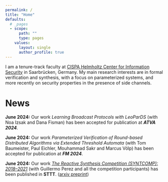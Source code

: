 ```yaml
---
permalink: /
title: "Home"
defaults:
  # _pages
  - scope:
      path: ""
      type: pages
    values:
      layout: single
      author_profile: true
---
```


I am a tenure-track faculty at [CISPA Helmholtz Center for Information Security](https://www.cispa.de) in Saarbrücken, Germany. My main research interests are in formal verification and synthesis, with a focus on parameterized systems, and more recently on security properties in the presence of side channels.

# News
**June 2024:** Our work *Learning Broadcast Protocols with LeoParDS* (with Noa Izsak and Dana Fisman) has been accepted for publication at ***ATVA 2024***. 

**June 2024:** Our work *Parameterized Verification of Round-based Distributed Algorithms via Extended Threshold Automata* (with Tom Baumeister, Paul Eichler, Mouhammad Sakr and Marcus Völp) has been accepted for publication at ***FM 2024***. 

**June 2024:** Our work [*The Reactive Synthesis Competition (SYNTCOMP): 2018–2021*](https://doi.org/10.1007/s10009-024-00754-1) (with Guillermo Perez and all the competition participants) has been published in **STTT**. ([arxiv preprint](https://arxiv.org/abs/2206.00251))


